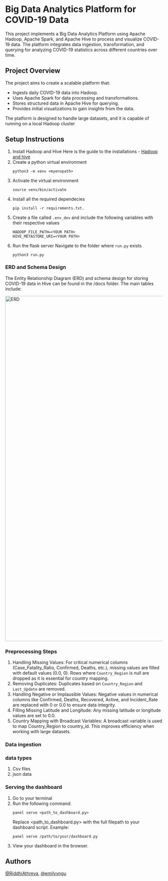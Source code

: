 # Big Data Analytics Platform for COVID-19 Data

This project implements a Big Data Analytics Platform using Apache Hadoop, Apache Spark, and Apache Hive to process and visualize COVID-19 data. The platform integrates data ingestion, transformation, and querying for analyzing COVID-19 statistics across different countries over time.

## Project Overview

The project aims to create a scalable platform that:
- Ingests daily COVID-19 data into Hadoop.
- Uses Apache Spark for data processing and transformations.
- Stores structured data in Apache Hive for querying.
- Provides initial visualizations to gain insights from the data.

The platform is designed to handle large datasets, and it is capable of running on a local Hadoop cluster

## Setup Instructions

1. Install Hadoop and Hive
    Here is the guide to the installations - [Hadoop and hive](https://medium.com/@daibinraju/installing-hadoop-with-hive-on-mac-m1-using-homebrew-3505c6166e83)
2. Create a python virtual environment
   ```
   python3 -m venv <myenvpath>
   ```
4. Activate the virtual environment
    ```
   source venv/bin/activate
    ```
6. Install all the required dependecies
    ```
    pip install -r requirements.txt.
   ```
8. Create a file called `.env_dev` and include the following variables with their respective values
    ```
    HADOOP_FILE_PATH=<YOUR PATH> 
    HIVE_METASTORE_URI=<YOUR PATH>
    ```
9. Run the flask server
   Navigate to the folder where `run.py` exists
   ```
   python3 run.py
   ```
### ERD and Schema Design

The Entity Relationship Diagram (ERD) and schema design for storing COVID-19 data in Hive can be found in the /docs folder. The main tables include:

<img width="1103" alt="ERD" src="https://github.com/user-attachments/assets/2ba43d0a-25f0-4201-857b-877cbe60400f">

### Preprocessing Steps
1. Handling Missing Values:
    For critical numerical columns (Case_Fatality_Ratio, Confirmed, Deaths, etc.), missing values are filled with default values (0.0, 0).
    Rows where `Country_Region` is null are dropped as it is essential for country mapping.
2. Removing Duplicates:
    Duplicates based on `Country_Region` and `Last_Update` are removed.
3. Handling Negative or Implausible Values:
    Negative values in numerical columns like Confirmed, Deaths, Recovered, Active, and Incident_Rate are replaced with 0 or 0.0 to ensure data integrity.
4. Filling Missing Latitude and Longitude:
    Any missing latitude or longitude values are set to 0.0.
5. Country Mapping with Broadcast Variables:
    A broadcast variable is used to map Country_Region to country_id. This improves efficiency when working with large datasets.
### Data ingestion

### data types
1. Csv files
2. json data

### Serving the dashboard
1. Go to your terminal
2. Run the following command:
   ```
   panel serve <path_to_dashboard.py>
   ```
   Replace <path_to_dashboard.py> with the full filepath to your dashboard script.
   Example:
   ```
   panel serve /path/to/your/dashboard.py
   ```
 3. View your dashboard in the browser.

## Authors
[@RiddhiAthreya](https://github.com/RiddhiAthreya), [@emilyvngu](https://github.com/emilyvngu)

